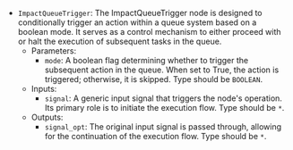- `ImpactQueueTrigger`: The ImpactQueueTrigger node is designed to conditionally trigger an action within a queue system based on a boolean mode. It serves as a control mechanism to either proceed with or halt the execution of subsequent tasks in the queue.
    - Parameters:
        - `mode`: A boolean flag determining whether to trigger the subsequent action in the queue. When set to True, the action is triggered; otherwise, it is skipped. Type should be `BOOLEAN`.
    - Inputs:
        - `signal`: A generic input signal that triggers the node's operation. Its primary role is to initiate the execution flow. Type should be `*`.
    - Outputs:
        - `signal_opt`: The original input signal is passed through, allowing for the continuation of the execution flow. Type should be `*`.

